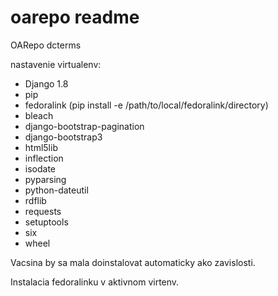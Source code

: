 # oarepo readme
OARepo dcterms

nastavenie virtualenv:
* Django 1.8
* pip
* fedoralink (pip install -e /path/to/local/fedoralink/directory)
* bleach
* django-bootstrap-pagination
* django-bootstrap3
* html5lib
* inflection
* isodate
* pyparsing
* python-dateutil
* rdflib
* requests
* setuptools
* six
* wheel

Vacsina by sa mala doinstalovat automaticky ako zavislosti.

Instalacia fedoralinku v aktivnom virtenv.
